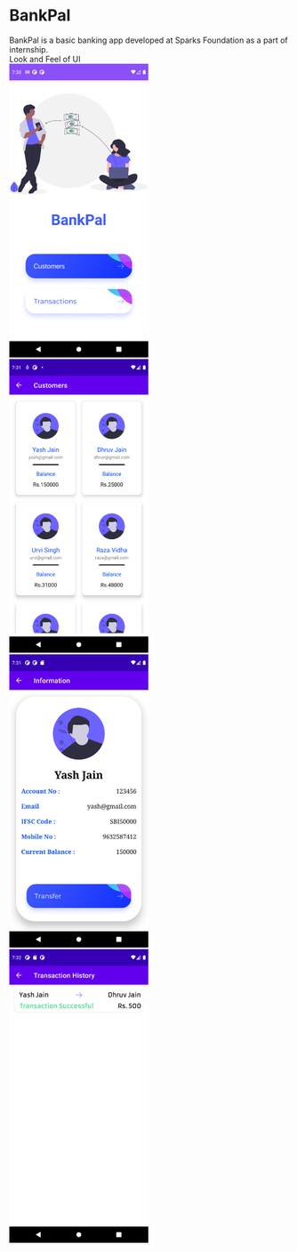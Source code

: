 # BankPal
BankPal is a basic banking app developed at Sparks Foundation as a part of internship.</br>
Look and Feel of UI
</br>
<img src="images/Home_screen.png" width="250">
</br>
<img src="images/Customer_list.png" width="250">
</br>
<img src="images/Customer_information.png" width="250">
</br>
<img src="images/Transaction history.png" width="250">

